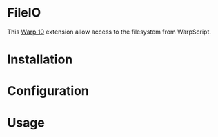 # FileIO

This [Warp 10](https://www.warp10.io/) extension allow access to the filesystem from WarpScript.

# Installation

# Configuration

# Usage
